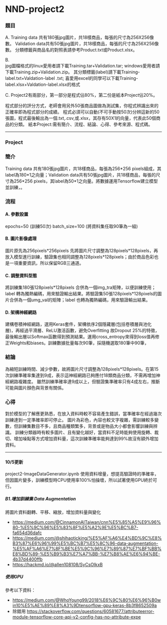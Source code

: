 # NND-project2
 
### 題目
A.
Training data 共有180張jpg圖片，共18樣商品，每張的尺寸為256X256像數。
Validation data共有50張jpg圖片，共18樣商品，每張的尺寸為256X256像數。
分類標籤與商品名的對照表請參考Product.txt或Product.xlsx。

B.  
jpg圖檔格式的linux愛用者請下載Training.tar+Validation.tar; windows愛用者請下載Training.zip+Validation.zip。
其分類標籤(label)請下載Training-label.txt+Valdation-label .txt; 喜愛用excel的同學可以下載Training-label.xlsx+Valdation-label.xlsx的格式

C.
Project2有兩部分，第一部分是程式佔80%，第二份是紙本Project佔20%。

程式部分的評分方式，老師會用另外50張商品圖做為測試集，你程式辨識出來的正確率即為程式部分的成績。
程式必須可以自動(不可手動按50次)分辨這新的50張圖，程式最後輸出為一個.txt,.csv,或.xlsx，其存有50X1的向量，代表此50個商品的分類。
紙本Project:需有簡介、流程、結論、心得、參考來源、程式碼。


------------------------------------------------
### Project

### 簡介

Training data 共有180張jpg圖片，共18樣商品，每張為256\*256 pixels組成，其label為180\*1之向量；Validation data共有50張jpg圖片，共18樣商品，每張的尺寸為256\*256 pixels，其label為50\*1之向量。將數據運用Tensorflow建立模型並訓練，。

### 流程
#### A.	參數設置 

epochs=50 (訓練50次)
batch_size=100 (將資料集任取90筆為一組)

#### B.	圖片影像處理
圖片原先為256pixels\*256pixels 先將圖片尺寸調整為128pixels\*128pixels，再放入模型進行訓練，驗證集也相同調整為128pixels\*128pixels；由於商品色彩也是一項重要資訊，所以保留RGB三通道。

#### C.	調整資料型態
將訓練集180張128pixels\*128pixels 合併為一個img_tra矩陣，以便訓練使用；label 轉為獨熱編碼，用來驗證輸出結果。將驗證集50張128pixels\*128pixels的圖片合併為一個umg_val的矩陣；label 也轉為獨熱編碼，用來驗證輸出結果。

#### D.	架構神經網路
建構卷積神經網路，選用Keras套件，架構依序2個隱藏層(包括卷積層與池化層)，再經過平滑層、ReLU激活函數，避免Overfitting 故Dropout 25%的特徵，最後輸出層以Softmax函數得到預測結果。運用cross_entropy來得到loss值再修正Weights和biases。訓練數據批量每次90筆，採隨機選取180筆中90筆，

### 結論
為縮短訓練時間、減少參數，故將圖片尺寸調整為128pixels\*128pixels。在第15次訓練準確率集達到9成，表示這神經網路已夠應付18類商品分類，不需再增加神經網路複雜度。
雖然訓練準確率達9成以上，但驗證集準確率只有4成左右，推斷可能與圖片顏色與背景有關係。

### 心得
對於模型的了解應更熟悉，在放入資料時較不容易產生錯誤，當準確率在經過幾次訓練達到一定準確率即可停止。
圖片為彩色，內容也較文字複雜，需訓練較多變數，但訓練集數目不多，且商品種類繁多，背景或是物品大小都會影響訓練與辨識。
訓練分類器時有較多圖片、且有變化越好，當資料不足時能夠使用旋轉、裁切、增加噪點等方式增加資料量，這次訓練準確率能夠達到99%故沒有額外增加資料。

---------------------------------------------------------
#### 10/5更新
project2-ImageDataGenerator.ipynb 
使用資料增量，想提高驗證時的準確率，但因圖片變多，訓練模型時CPU使用率100%怕操壞，所以試著使用GPU終於可行。
##### B1.增加訓練集 Data Augmentation
將圖片資料翻轉、平移、縮放，增加資料量與變化

* https://medium.com/@CinnamonAITaiwan/cnn%E5%85%A5%E9%96%80-%E5%9C%96%E5%83%8F%E5%A2%9E%E5%BC%B7-fa654d36dafc
* https://medium.com/@shihaoticking/%E5%AF%A6%E4%BD%9C%E8%B3%87%E6%96%99%E5%BC%B7%E5%8C%96-data-augmentation-%E5%AF%A6%E7%8F%BE%E5%9C%96%E7%89%87%E7%BF%BB%E8%BD%89-%E5%B9%B3%E7%A7%BB-%E7%B8%AE%E6%94%BE-4b37d4400ffb
* https://hackmd.io/@allen108108/SyCsOIkxB


##### 使用GPU
參考以下資料：
* https://medium.com/@WhoYoung99/2018%E6%9C%80%E6%96%B0win10%E5%AE%89%E8%A3%9Dtensorflow-gpu-keras-8b3f8652509a
* 除錯用 https://stackoverflow.com/questions/60581677/attributeerror-module-tensorflow-core-api-v2-config-has-no-attribute-expe
